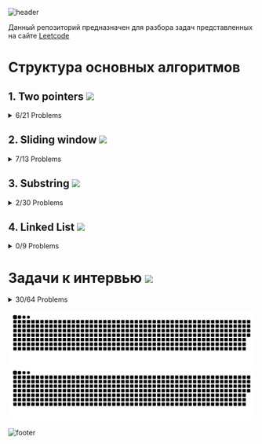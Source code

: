 ![header](https://capsule-render.vercel.app/api?type=waving&color=FFFF99&height=256&section=header&text=Добро%20пожаловать!&fontSize=65&animation=fadeIn&fontAlignY=38&d&fontColor=444444)

Данный репозиторий предназначен для разбора задач представленных на сайте [Leetcode](https://leetcode.com/problemset/)


# Структура основных алгоритмов

## 1. Two pointers ![](https://progress-bar.xyz/28)
<details>
<summary> 6/21 Problems </summary>

:white_check_mark: [11. Container With Most Water](https://leetcode.com/problems/container-with-most-water/)

:white_check_mark: [15. 3Sum](https://leetcode.com/problems/3sum/)

:no_entry: [16. 3Sum Closest](https://leetcode.com/problems/3sum-closest/)

:no_entry: [18. 4Sum](https://leetcode.com/problems/4sum/)

:no_entry: [19. Remove Nth Node From End of List](https://leetcode.com/problems/remove-nth-node-from-end-of-list/)

:no_entry: [26. Remove Duplicates from Sorted Array](https://leetcode.com/problems/remove-duplicates-from-sorted-array/)

:no_entry: [27. Remove Element](https://leetcode.com/problems/remove-element/)

:no_entry: [28. Implement strStr()](https://leetcode.com/problems/implement-strstr/)

:no_entry: [42. Trapping Rain Water](https://leetcode.com/problems/trapping-rain-water/)

:no_entry: [80. Remove Duplicates from Sorted Array II](https://leetcode.com/problems/remove-duplicates-from-sorted-array-ii/)

:no_entry: [88. Merge Sorted Array](https://leetcode.com/problems/merge-sorted-array/)

:white_check_mark: [125. Valid Palindrome](https://leetcode.com/problems/valid-palindrome/)

:no_entry: [167. Two Sum II - Input Array Is Sorted](https://leetcode.com/problems/two-sum-ii-input-array-is-sorted/)

:no_entry: [344. Reverse String](https://leetcode.com/problems/reverse-string/)

:no_entry: [345. Reverse Vowels of a String](https://leetcode.com/problems/reverse-vowels-of-a-string/)

:no_entry: [350. Intersection of Two Arrays II](https://leetcode.com/problems/intersection-of-two-arrays-ii/)

:no_entry: [524. Longest Word in Dictionary through Deleting](https://leetcode.com/problems/longest-word-in-dictionary-through-deleting/)

:white_check_mark: [643. Maximum Average Subarray I](https://leetcode.com/problems/maximum-average-subarray-i/)

:no_entry: [680. Valid Palindrome II](https://leetcode.com/problems/valid-palindrome-ii/)

:white_check_mark: [977. Squares of a Sorted Array](https://leetcode.com/problems/squares-of-a-sorted-array/)

:white_check_mark: [986. Interval List Intersections](https://leetcode.com/problems/interval-list-intersections/)
</details>



## 2. Sliding window ![](https://progress-bar.xyz/54)
<details>
<summary> 7/13 Problems </summary>

:white_check_mark: [3. Longest Substring Without Repeating Characters](https://leetcode.com/problems/longest-substring-without-repeating-characters/)

:white_check_mark: [209. Minimum Size Subarray Sum](https://leetcode.com/problems/minimum-size-subarray-sum/)

:white_check_mark: [438. Find All Anagrams in a String](https://leetcode.com/problems/find-all-anagrams-in-a-string/)

:white_check_mark: [567. Permutation in String](https://leetcode.com/problems/permutation-in-string/)

:white_check_mark: [674. Longest Continuous Increasing Subsequence](https://leetcode.com/problems/longest-continuous-increasing-subsequence/)

:white_check_mark: [713. Subarray Product Less Than K](https://leetcode.com/problems/subarray-product-less-than-k/)

:no_entry: [904. Fruit Into Baskets](https://leetcode.com/problems/fruit-into-baskets/)

:white_check_mark: [1004. Max Consecutive Ones III](https://leetcode.com/problems/max-consecutive-ones-iii/)

:no_entry: [1052. Grumpy Bookstore Owner](https://leetcode.com/problems/grumpy-bookstore-owner/)

:no_entry: [1208. Get Equal Substrings Within Budget](https://leetcode.com/problems/get-equal-substrings-within-budget/)

:no_entry: [1248. Count Number of Nice Subarrays](https://leetcode.com/problems/count-number-of-nice-subarrays/)

:no_entry: [1423. Maximum Points You Can Obtain from Cards](https://leetcode.com/problems/maximum-points-you-can-obtain-from-cards/)

:no_entry: [1456. Maximum Number of Vowels in a Substring of Given Length](https://leetcode.com/problems/maximum-number-of-vowels-in-a-substring-of-given-length/)

</details>

## 3. Substring ![](https://progress-bar.xyz/6)

<details>
<summary> 2/30 Problems  </summary>

:white_check_mark: [567. Permutation in String](https://leetcode.com/problems/permutation-in-string/description/?envType=problem-list-v2&envId=string&difficulty=MEDIUM)

:white_check_mark: [647. Palindromic Substrings](https://leetcode.com/problems/palindromic-substrings/description/?envType=problem-list-v2&envId=string&difficulty=MEDIUM)

:no_entry: [792. Number of Matching Subsequences](https://leetcode.com/problems/number-of-matching-subsequences/description/?envType=problem-list-v2&envId=string&difficulty=MEDIUM)

:no_entry: [820. Short Encoding of Words](https://leetcode.com/problems/short-encoding-of-words/description/?envType=problem-list-v2&envId=string&difficulty=MEDIUM)

:no_entry: [833. Find And Replace in String](https://leetcode.com/problems/find-and-replace-in-string/description/?envType=problem-list-v2&envId=string&difficulty=MEDIUM)

:no_entry: [893. Groups of Special-Equivalent Strings](https://leetcode.com/problems/groups-of-special-equivalent-strings/description/?envType=problem-list-v2&envId=string&difficulty=MEDIUM)

:no_entry: [916. Word Subsets](https://leetcode.com/problems/word-subsets/description/?envType=problem-list-v2&envId=string&difficulty=MEDIUM)

:no_entry: [984. String Without AAA or BBB](https://leetcode.com/problems/string-without-aaa-or-bbb/description/?envType=problem-list-v2&envId=string&difficulty=MEDIUM)

:no_entry: [1016. Binary String With Substrings Representing 1 To N](https://leetcode.com/problems/binary-string-with-substrings-representing-1-to-n/description/?envType=problem-list-v2&envId=string&difficulty=MEDIUM)

:no_entry: [1143. Longest Common Subsequence](https://leetcode.com/problems/longest-common-subsequence/description/?envType=problem-list-v2&envId=string&difficulty=MEDIUM)

:no_entry: [1177. Can Make Palindrome from Substring](https://leetcode.com/problems/can-make-palindrome-from-substring/description/?envType=problem-list-v2&envId=string&difficulty=MEDIUM)

:no_entry: [1190. Reverse Substrings Between Each Pair of Parentheses](https://leetcode.com/problems/reverse-substrings-between-each-pair-of-parentheses/description/?envType=problem-list-v2&envId=string&difficulty=MEDIUM)

:no_entry: [1208. Get Equal Substrings Within Budget](https://leetcode.com/problems/get-equal-substrings-within-budget/description/?envType=problem-list-v2&envId=string&difficulty=MEDIUM)

:no_entry: [1234. Replace the Substring for Balanced String](https://leetcode.com/problems/replace-the-substring-for-balanced-string/description/?envType=problem-list-v2&envId=string&difficulty=MEDIUM)

:no_entry: [1239. Maximum Length of a Concatenated String with Unique Characters](https://leetcode.com/problems/maximum-length-of-a-concatenated-string-with-unique-characters/description/?envType=problem-list-v2&envId=string&difficulty=MEDIUM)

:no_entry: [1358. Number of Substrings Containing All Three Characters](https://leetcode.com/problems/number-of-substrings-containing-all-three-characters/description/?envType=problem-list-v2&envId=string&difficulty=MEDIUM)

:no_entry: [1371. Find the Longest Substring Containing Vowels in Even Counts](https://leetcode.com/problems/find-the-longest-substring-containing-vowels-in-even-counts/description/?envType=problem-list-v2&envId=string&difficulty=MEDIUM)

:no_entry: [1452. People Whose List of Favorite Companies Is Not a Subset of Another List](https://leetcode.com/problems/people-whose-list-of-favorite-companies-is-not-a-subset-of-another-list/description/?envType=problem-list-v2&envId=string&difficulty=MEDIUM)

:no_entry: [1456. Maximum Number of Vowels in a Substring of Given Length](https://leetcode.com/problems/maximum-number-of-vowels-in-a-substring-of-given-length/description/?envType=problem-list-v2&envId=string&difficulty=MEDIUM)

:no_entry: [1461. Check If a String Contains All Binary Codes of Size K](https://leetcode.com/problems/check-if-a-string-contains-all-binary-codes-of-size-k/description/?envType=problem-list-v2&envId=string&difficulty=MEDIUM)

:no_entry: [1513. Number of Substrings With Only 1s](https://leetcode.com/problems/number-of-substrings-with-only-1s/description/?envType=problem-list-v2&envId=string&difficulty=MEDIUM)

:no_entry: [1593. Split a String Into the Max Number of Unique Substrings](https://leetcode.com/problems/split-a-string-into-the-max-number-of-unique-substrings/description/?envType=problem-list-v2&envId=string&difficulty=MEDIUM)

:no_entry: [1702. Maximum Binary String After Change](https://leetcode.com/problems/maximum-binary-string-after-change/description/?envType=problem-list-v2&envId=string&difficulty=MEDIUM)

:no_entry: [1717. Maximum Score From Removing Substrings](https://leetcode.com/problems/maximum-score-from-removing-substrings/description/?envType=problem-list-v2&envId=string&difficulty=MEDIUM)

:no_entry: [1759. Count Number of Homogenous Substrings](https://leetcode.com/problems/count-number-of-homogenous-substrings/description/?envType=problem-list-v2&envId=string&difficulty=MEDIUM)

:no_entry: [1849. Splitting a String Into Descending Consecutive Values](https://leetcode.com/problems/splitting-a-string-into-descending-consecutive-values/description/?envType=problem-list-v2&envId=string&difficulty=MEDIUM)

:no_entry: [1898. Maximum Number of Removable Characters](https://leetcode.com/problems/maximum-number-of-removable-characters/description/?envType=problem-list-v2&envId=string&difficulty=MEDIUM)

:no_entry: [1915. Number of Wonderful Substrings](https://leetcode.com/problems/number-of-wonderful-substrings/description/?envType=problem-list-v2&envId=string&difficulty=MEDIUM)

:no_entry: [1930. Unique Length-3 Palindromic Subsequences](https://leetcode.com/problems/unique-length-3-palindromic-subsequences/description/?envType=problem-list-v2&envId=string&difficulty=MEDIUM)

:no_entry: [1946. Largest Number After Mutating Substring](https://leetcode.com/problems/largest-number-after-mutating-substring/description/?envType=problem-list-v2&envId=string&difficulty=MEDIUM)

</details>


## 4. Linked List ![](https://progress-bar.xyz/0)

<details>
<summary> 0/9 Problems  </summary>

:no_entry: [2. Add Two Numbers](https://leetcode.com/problems/add-two-numbers/description/?envType=problem-list-v2&envId=linked-list)

:no_entry: [19. Remove Nth Node From End of List](https://leetcode.com/problems/remove-nth-node-from-end-of-list/description/?envType=problem-list-v2&envId=linked-list)

:no_entry: [21. Merge Two Sorted Lists](https://leetcode.com/problems/merge-two-sorted-lists/description/?envType=problem-list-v2&envId=linked-list)

:no_entry: [23. Merge k Sorted Lists](https://leetcode.com/problems/merge-k-sorted-lists/description/?envType=problem-list-v2&envId=linked-list)

:no_entry: [61. Rotate List](https://leetcode.com/problems/rotate-list/description/?envType=problem-list-v2&envId=linked-list)

:no_entry: [86. Partition List](https://leetcode.com/problems/partition-list/description/?envType=problem-list-v2&envId=linked-list)

:no_entry: [146. LRU Cache](https://leetcode.com/problems/lru-cache/description/?envType=problem-list-v2&envId=linked-list)

:no_entry: [206. Reverse Linked List](https://leetcode.com/problems/reverse-linked-list/description/?envType=problem-list-v2&envId=linked-list)

:no_entry: [234. Palindrome Linked List](https://leetcode.com/problems/palindrome-linked-list/description/)

</details>

#

# Задачи к интервью ![](https://progress-bar.xyz/46)

<details>
<summary> 30/64 Problems  </summary>

:white_check_mark: [1. Two Sum](https://leetcode.com/problems/two-sum/)

:no_entry: [2. Add Two Numbers](https://leetcode.com/problems/add-two-numbers/)

:white_check_mark: [3. Longest Substring Without Repeating Characters](https://leetcode.com/problems/longest-substring-without-repeating-characters/)

:no_entry: [4. Median of Two Sorted Arrays](https://leetcode.com/problems/median-of-two-sorted-arrays/)

:white_check_mark: [5. Longest Palindromic Substring](https://leetcode.com/problems/slongest-palindromic-substring/)

:white_check_mark: [11. Container With Most Water](https://leetcode.com/problems/container-with-most-water/description/)

:no_entry: [14. Longest Common Prefix](https://leetcode.com/problems/longest-common-prefix/description/)

:no_entry: [19. Remove Nth Node From End of List](https://leetcode.com/problems/remove-nth-node-from-end-of-list/)

:white_check_mark: [20. Valid Parentheses](https://leetcode.com/problems/valid-parentheses/)

:no_entry: [21. Merge Two Sorted Lists](https://leetcode.com/problems/merge-two-sorted-lists/)

:no_entry: [22. Generate Parentheses](https://leetcode.com/problems/generate-parentheses/)

:no_entry: [23. Merge k Sorted Lists](https://leetcode.com/problems/merge-k-sorted-lists/)

:white_check_mark: [26. Remove Duplicates from Sorted Array](https://leetcode.com/problems/remove-duplicates-from-sorted-array/)

:no_entry: [33. Search in Rotated Sorted Array](https://leetcode.com/problems/search-in-rotated-sorted-array/)

:no_entry: [42. Trapping Rain Water](https://leetcode.com/problems/trapping-rain-water/)

:white_check_mark: [49. Group Anagrams](https://leetcode.com/problems/group-anagrams/)

:white_check_mark: [56. Merge Intervals](https://leetcode.com/problems/merge-intervals/)

:no_entry: [71. Simplify Path](https://leetcode.com/problems/simplify-path/)

:no_entry: [85. Maximal Rectangle](https://leetcode.com/problems/maximal-rectangle/)

:white_check_mark: [88. Merge Sorted Array](https://leetcode.com/problems/merge-sorted-array/)

:no_entry: [98. Validate Binary Search Tree](https://leetcode.com/problems/validate-binary-search-tree/)

:no_entry: [101. Symmetric Tree](https://leetcode.com/problems/symmetric-tree/)

:no_entry: [124. Binary Tree Maximum Path Sum](https://leetcode.com/problems/binary-tree-maximum-path-sum/)

:white_check_mark: [125. Valid Palindrome](https://leetcode.com/problems/valid-palindrome/)

:no_entry: [146. LRU Cache](https://leetcode.com/problems/lru-cache/)

:white_check_mark: [150. Evaluate Reverse Polish Notation](https://leetcode.com/problems/evaluate-reverse-polish-notation/)

:no_entry: [153. Find Minimum in Rotated Sorted Array](https://leetcode.com/problems/find-minimum-in-rotated-sorted-array/)

:no_entry: [159. Longest Substring with At Most Two Distinct Characters (premium)](https://leetcode.com/problems/longest-substring-with-at-most-two-distinct-characters/)
  
:no_entry: [167. Two Sum II – Input Array Is Sorted](https://leetcode.com/problems/two-sum-ii-input-array-is-sorted/)

:no_entry: [200. Number of Islands](https://leetcode.com/problems/number-of-islands/)

:no_entry: [206. Reverse Linked List](https://leetcode.com/problems/reverse-linked-list/)

:white_check_mark: [228. Summary Ranges](https://leetcode.com/problems/summary-ranges/)

:no_entry: [232. Implement Queue using Stacks](https://leetcode.com/problems/implement-queue-using-stacks/)

:no_entry: [234. Palindrome Linked List](https://leetcode.com/problems/palindrome-linked-list/)

:no_entry: [236. Lowest Common Ancestor of a Binary Tree](https://leetcode.com/problems/lowest-common-ancestor-of-a-binary-tree/)

:white_check_mark: [238. Product of Array Except Self](https://leetcode.com/problems/product-of-array-except-self/)

:white_check_mark: [242. Valid Anagram](https://leetcode.com/problems/valid-anagram/description/)

:white_check_mark: [268. Missing Number](https://leetcode.com/problems/missing-number/)

:no_entry: [279. Perfect Squares](https://leetcode.com/problems/perfect-squares/)

:white_check_mark: [283. Move Zeroes](https://leetcode.com/problems/move-zeroes/)

:no_entry: [341. Flatten Nested List Iterator](https://leetcode.com/problems/flatten-nested-list-iterator/)

:no_entry: [350. Intersection of Two Arrays II](https://leetcode.com/problems/intersection-of-two-arrays-ii/)

:no_entry: [380. Insert Delete GetRandom O(1)](https://leetcode.com/problems/insert-delete-getrandom-o1/)

:no_entry: [387. First Unique Character in a String](https://leetcode.com/problems/first-unique-character-in-a-string/)

:white_check_mark: [392. Is Subsequence](https://leetcode.com/problems/is-subsequence/)

:no_entry: [415. Add Strings](https://leetcode.com/problems/add-strings/)

:white_check_mark: [438. Find All Anagrams in a String](https://leetcode.com/problems/find-all-anagrams-in-a-string/)

:no_entry: [443. String Compression](https://leetcode.com/problems/string-compression/)

:no_entry: [470. Implement Rand10() Using Rand7()](https://leetcode.com/problems/implement-rand10-using-rand7/)

:no_entry: [523. Continuous Subarray Sum](https://leetcode.com/problems/continuous-subarray-sum/) 

:white_check_mark: [557. Reverse Words in a String III](https://leetcode.com/problems/reverse-words-in-a-string-iii/)

:white_check_mark: [560. Subarray Sum Equals K](https://leetcode.com/problems/subarray-sum-equals-k/)

:white_check_mark: [567. Permutation in String](https://leetcode.com/problems/permutation-in-string/)

:white_check_mark: [763. Partition Labels](https://leetcode.com/problems/partition-labels/)

:white_check_mark: [771. Jewels and Stones](https://leetcode.com/problems/jewels-and-stones/)

:white_check_mark: [849. Maximize Distance to Closest Person](https://leetcode.com/problems/maximize-distance-to-closest-person/)

:no_entry: [933. Number of Recent Calls](https://leetcode.com/problems/number-of-recent-calls/)

:no_entry: [938. Range Sum of BST](https://leetcode.com/problems/range-sum-of-bst/)

:white_check_mark: [977. Squares of a Sorted Array](https://leetcode.com/problems/squares-of-a-sorted-array/)

:white_check_mark: [986. Interval List Intersections](https://leetcode.com/problems/interval-list-intersections/)

:white_check_mark: [1004. Max Consecutive Ones III](https://leetcode.com/problems/max-consecutive-ones-iii/)

:white_check_mark: [1446. Consecutive Characters](https://leetcode.com/problems/consecutive-characters/)

:white_check_mark: [1493. Longest Subarray of 1’s After Deleting One Element](https://leetcode.com/problems/longest-subarray-of-1s-after-deleting-one-element/) 

:white_check_mark: [2657. Find the Prefix Common Array of Two Arrays](https://leetcode.com/problems/find-the-prefix-common-array-of-two-arrays/description/?utm_source=chatgpt.com)

</details>


![github contribution grid snake animation](https://raw.githubusercontent.com/teuchezh/teuchezh/output/github-contribution-grid-snake-dark.svg#gh-dark-mode-only)![github contribution grid snake animation](https://raw.githubusercontent.com/teuchezh/teuchezh/output/github-contribution-grid-snake.svg#gh-light-mode-only)

![footer](https://capsule-render.vercel.app/api?type=waving&color=FFFF99&height=200&section=footer&text=Заглядывай%20снова!&fontSize=50&animation=fadeIn&fontAlignY=68&fontColor=333333)
